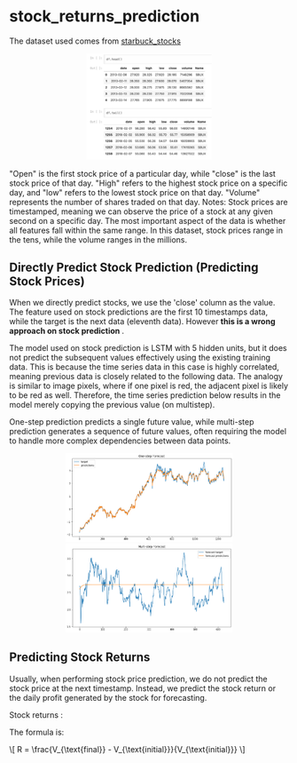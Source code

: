 # stock_returns_prediction

The dataset used comes from [starbuck_stocks](https://raw.githubusercontent.com/lazyprogrammer/machine_learning_examples/master/tf2.0/sbux.csv)

<div align="center">
    <a href="./">
        <img src="./figure/dataset_preview.png" width="45%"/>
    </a>
</div>

"Open" is the first stock price of a particular day, while "close" is the last stock price of that day. "High" refers to the highest stock price on a specific day, and "low" refers to the lowest stock price on that day. "Volume" represents the number of shares traded on that day. Notes: Stock prices are timestamped, meaning we can observe the price of a stock at any given second on a specific day. The most important aspect of the data is whether all features fall within the same range. In this dataset, stock prices range in the tens, while the volume ranges in the millions.

## Directly Predict Stock Prediction (Predicting Stock Prices)

When we directly predict stocks, we use the 'close' column as the value. The feature used on stock predictions are the first 10 timestamps data, while the target is the next data (eleventh data). However <b> this is a wrong approach on stock prediction </b>.

The model used on stock prediction is LSTM with 5 hidden units, but it does not predict the subsequent values effectively using the existing training data. This is because the time series data in this case is highly correlated, meaning previous data is closely related to the following data. The analogy is similar to image pixels, where if one pixel is red, the adjacent pixel is likely to be red as well. Therefore, the time series prediction below results in the model merely copying the previous value (on multistep).

One-step prediction predicts a single future value, while multi-step prediction generates a sequence of future values, often requiring the model to handle more complex dependencies between data points.

<div align="center">
    <a href="./">
        <img src="./figure/onestep_1.png" width="60%"/>
    </a>
</div>

<div align="center">
    <a href="./">
        <img src="./figure/multistep_1.png" width="60%"/>
    </a>
</div>

## Predicting Stock Returns

Usually, when performing stock price prediction, we do not predict the stock price at the next timestamp. Instead, we predict the stock return or the daily profit generated by the stock for forecasting.

Stock returns :

<!DOCTYPE html>
<html lang="en">
<head>
    <meta charset="UTF-8">
    <meta name="viewport" content="width=device-width, initial-scale=1.0">
    <title>MathJax Formula</title>
    <script src="https://polyfill.io/v3/polyfill.min.js?features=es6"></script>
    <script id="MathJax-script" async src="https://cdn.jsdelivr.net/npm/mathjax@3/es5/tex-mml-chtml.js"></script>
</head>
<body>
    <p>The formula is:</p>
    <p>\[ R = \frac{V_{\text{final}} - V_{\text{initial}}}{V_{\text{initial}}} \]</p>
</body>
</html>





